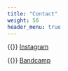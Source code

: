 ```yaml
---
title: "Contact"
weight: 50
header_menu: true
---
```


{{<icon class="fa fa-instagram">}}&nbsp;[Instagram](https://instagram.com/wildfenn?igshid=YmMyMTA2M2Y=)

{{<icon class="fa fa-bandcamp">}}&nbsp;[Bandcamp](https://wildfenn.bandcamp.com/)
